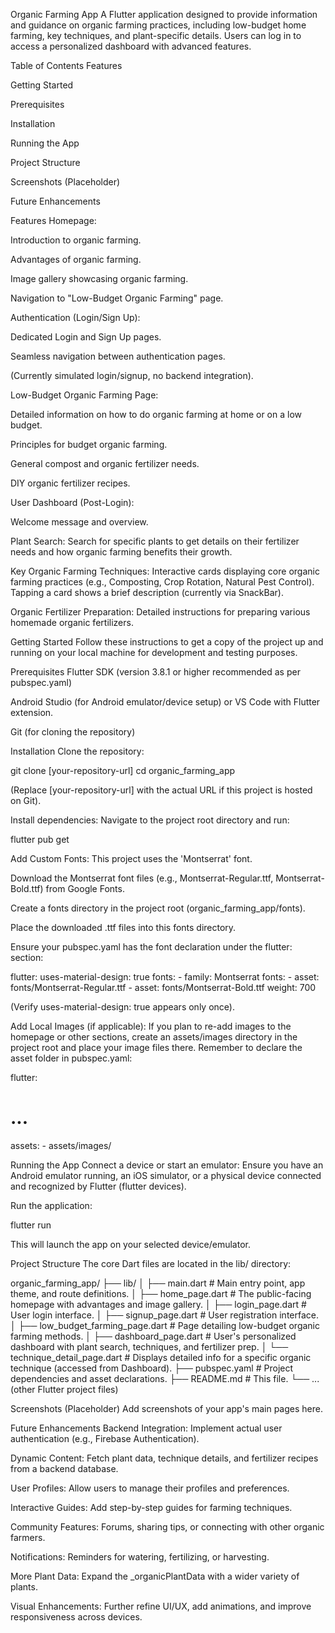 Organic Farming App
A Flutter application designed to provide information and guidance on organic farming practices, including low-budget home farming, key techniques, and plant-specific details. Users can log in to access a personalized dashboard with advanced features.

Table of Contents
Features

Getting Started

Prerequisites

Installation

Running the App

Project Structure

Screenshots (Placeholder)

Future Enhancements

Features
Homepage:

Introduction to organic farming.

Advantages of organic farming.

Image gallery showcasing organic farming.

Navigation to "Low-Budget Organic Farming" page.

Authentication (Login/Sign Up):

Dedicated Login and Sign Up pages.

Seamless navigation between authentication pages.

(Currently simulated login/signup, no backend integration).

Low-Budget Organic Farming Page:

Detailed information on how to do organic farming at home or on a low budget.

Principles for budget organic farming.

General compost and organic fertilizer needs.

DIY organic fertilizer recipes.

User Dashboard (Post-Login):

Welcome message and overview.

Plant Search: Search for specific plants to get details on their fertilizer needs and how organic farming benefits their growth.

Key Organic Farming Techniques: Interactive cards displaying core organic farming practices (e.g., Composting, Crop Rotation, Natural Pest Control). Tapping a card shows a brief description (currently via SnackBar).

Organic Fertilizer Preparation: Detailed instructions for preparing various homemade organic fertilizers.

Getting Started
Follow these instructions to get a copy of the project up and running on your local machine for development and testing purposes.

Prerequisites
Flutter SDK (version 3.8.1 or higher recommended as per pubspec.yaml)

Android Studio (for Android emulator/device setup) or VS Code with Flutter extension.

Git (for cloning the repository)

Installation
Clone the repository:

git clone [your-repository-url]
cd organic_farming_app

(Replace [your-repository-url] with the actual URL if this project is hosted on Git).

Install dependencies:
Navigate to the project root directory and run:

flutter pub get

Add Custom Fonts:
This project uses the 'Montserrat' font.

Download the Montserrat font files (e.g., Montserrat-Regular.ttf, Montserrat-Bold.ttf) from Google Fonts.

Create a fonts directory in the project root (organic_farming_app/fonts).

Place the downloaded .ttf files into this fonts directory.

Ensure your pubspec.yaml has the font declaration under the flutter: section:

flutter:
  uses-material-design: true
  fonts:
    - family: Montserrat
      fonts:
        - asset: fonts/Montserrat-Regular.ttf
        - asset: fonts/Montserrat-Bold.ttf
          weight: 700

(Verify uses-material-design: true appears only once).

Add Local Images (if applicable):
If you plan to re-add images to the homepage or other sections, create an assets/images directory in the project root and place your image files there. Remember to declare the asset folder in pubspec.yaml:

flutter:
  # ...
  assets:
    - assets/images/

Running the App
Connect a device or start an emulator:
Ensure you have an Android emulator running, an iOS simulator, or a physical device connected and recognized by Flutter (flutter devices).

Run the application:

flutter run

This will launch the app on your selected device/emulator.

Project Structure
The core Dart files are located in the lib/ directory:

organic_farming_app/
├── lib/
│   ├── main.dart             # Main entry point, app theme, and route definitions.
│   ├── home_page.dart        # The public-facing homepage with advantages and image gallery.
│   ├── login_page.dart       # User login interface.
│   ├── signup_page.dart      # User registration interface.
│   ├── low_budget_farming_page.dart # Page detailing low-budget organic farming methods.
│   ├── dashboard_page.dart   # User's personalized dashboard with plant search, techniques, and fertilizer prep.
│   └── technique_detail_page.dart # Displays detailed info for a specific organic technique (accessed from Dashboard).
├── pubspec.yaml              # Project dependencies and asset declarations.
├── README.md                 # This file.
└── ... (other Flutter project files)

Screenshots (Placeholder)
Add screenshots of your app's main pages here.

Future Enhancements
Backend Integration: Implement actual user authentication (e.g., Firebase Authentication).

Dynamic Content: Fetch plant data, technique details, and fertilizer recipes from a backend database.

User Profiles: Allow users to manage their profiles and preferences.

Interactive Guides: Add step-by-step guides for farming techniques.

Community Features: Forums, sharing tips, or connecting with other organic farmers.

Notifications: Reminders for watering, fertilizing, or harvesting.

More Plant Data: Expand the _organicPlantData with a wider variety of plants.

Visual Enhancements: Further refine UI/UX, add animations, and improve responsiveness across devices.
